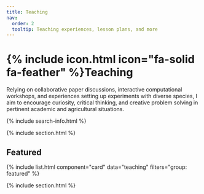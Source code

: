 ```yaml
---
title: Teaching
nav:
  order: 2
  tooltip: Teaching experiences, lesson plans, and more
---
```


# {% include icon.html icon="fa-solid fa-feather" %}Teaching

Relying on collaborative paper discussions, interactive computational workshops, and experiences setting up experiments with diverse 
species, I aim to encourage curiosity, critical thinking, and creative problem solving in pertinent academic and agricultural
situations.

{% include search-info.html %}

{% include section.html %}

## Featured

{% include list.html component="card" data="teaching" filters="group: featured" %}

{% include section.html %}


